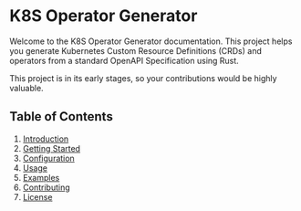 # K8S Operator Generator

Welcome to the K8S Operator Generator documentation. This project helps you generate Kubernetes Custom Resource Definitions (CRDs) and operators from a standard OpenAPI Specification using Rust.

This project is in its early stages, so your contributions would be highly valuable.

## Table of Contents

1. [Introduction](introduction.md)
2. [Getting Started](getting_started.md)
3. [Configuration](configuration.md)
4. [Usage](usage.md)
5. [Examples](examples.md)
6. [Contributing](contributing.md)
7. [License](license.md)
